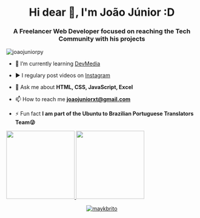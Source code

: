 <h1 align="center">Hi dear 👋, I'm João Júnior :D</h1>
<h3 align="center">A Freelancer Web Developer focused on reaching the Tech Community with his projects</h3>
<p align="left"> <img src="https://komarev.com/ghpvc/?username=joaojuniorpy" alt="joaojuniorpy" /> </p>

- 🌱 I’m currently learning [DevMedia](https://www.devmedia.com.br/)

- ▶️ I regulary post videos on [Instagram](https://www.instagram.com/____eojao)

- 💬 Ask me about **HTML, CSS, JavaScript, Excel**

- 📫 How to reach me **joaojuniorxt@gmail.com**

- ⚡ Fun fact **I am part of the Ubuntu to Brazilian Portuguese Translators Team😜**


<div>
<a href="https://github.com/eojoaojr">
<img height="180em" src="https://github-readme-stats.vercel.app/api/top-langs/?username=eojoaojr&layout=compact&langs_count=7&theme=dracula"/>
<img height="180em" src="https://github-readme-stats.vercel.app/api?username=eojoaojr-aqui&show_icons=true&theme=dracula&include_all_commits=true&count_private=true"/>
</div>

<p align="center">
 <link rel="stylesheet" href="https://cdn.jsdelivr.net/gh/devicons/devicon@v2.15.1/devicon.min.css">
</p>

<p align="center">
<link rel="stylesheet" href="https://cdn.jsdelivr.net/gh/devicons/devicon@v2.15.1/devicon.min.css">
</p>


<p align="center">
<link rel="stylesheet" href="https://cdn.jsdelivr.net/gh/devicons/devicon@v2.15.1/devicon.min.css">

</p>

<p align="center">
<img src="https://github-readme-stats.vercel.app/api?username=joaojuniorpy&show_icons=true" alt="maykbrito"/> 
</p>

<p align="center">

</p>
